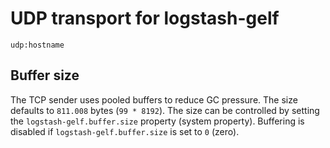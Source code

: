 # UDP transport for logstash-gelf 

    udp:hostname

## Buffer size

The TCP sender uses pooled buffers to reduce GC pressure. The size defaults to `811.008` bytes (`99 * 8192`). The size can be controlled by setting the `logstash-gelf.buffer.size` property (system property). Buffering is disabled if `logstash-gelf.buffer.size` is set to `0` (zero). 
